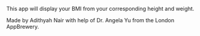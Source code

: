 This app will display your BMI from your corresponding height and weight. 

Made by Adithyah Nair with help of Dr. Angela Yu from the London AppBrewery.
